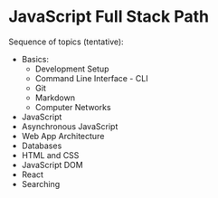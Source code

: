 # JavaScript Full Stack Path

Sequence of topics (tentative):

- Basics:
  - Development Setup
  - Command Line Interface - CLI
  - Git
  - Markdown
  - Computer Networks
- JavaScript
- Asynchronous JavaScript
- Web App Architecture
- Databases
- HTML and CSS
- JavaScript DOM
- React
- Searching

